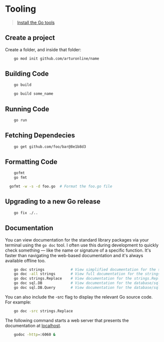 # Tooling

> [Install the Go tools](https://golang.org/doc/install)

## Create a project

Create a folder, and inside that folder:

```bash
    go mod init github.com/arturonline/name
```

## Building Code

```bash
    go build
```

```bash
    go build some_name
```

## Running Code

```bash
    go run
```

## Fetching Dependecies

```bash
    go get github.com/foo/bar@8e1b8d3
```

## Formatting Code

```bash
    gofmt
    go fmt

  gofmt -w -s -d foo.go  # Format the foo.go file
```

## Upgrading to a new Go release

```bash
    go fix ./..
```

## Documentation

You can view documentation for the standard library packages via your terminal using the `go doc` tool. I often use this during development to quickly check something — like the name or signature of a specific function. It's faster than navigating the web-based documentation and it's always available offline too.

```bash
    go doc strings            # View simplified documentation for the strings package
    go doc -all strings       # View full documentation for the strings package
    go doc strings.Replace    # View documentation for the strings.Replace function
    go doc sql.DB             # View documentation for the database/sql.DB type
    go doc sql.DB.Query       # View documentation for the database/sql.DB.Query method
```

You can also include the -src flag to display the relevant Go source code. For example:

```bash
    go doc -src strings.Replace
```

 The following command starts a web server that presents the documentation at [localhost](http://localhost:6060/).

```bash
    godoc -http=:6060 &
```